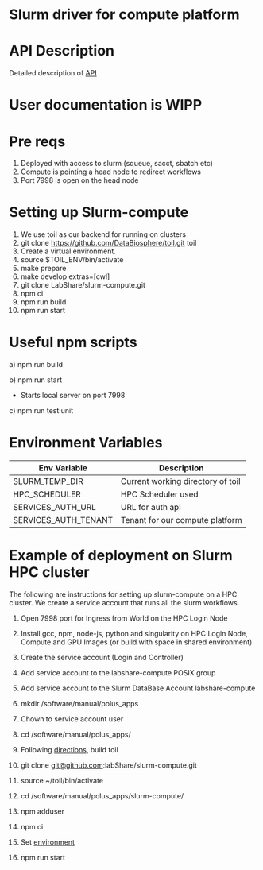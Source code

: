 # Slurm driver for compute platform

# API Description

Detailed description of [API](api/README.md)

# User documentation is WIPP

# Pre reqs

1. Deployed with access to slurm (squeue, sacct, sbatch etc)
2. Compute is pointing a head node to redirect workflows
3. Port 7998 is open on the head node

# Setting up Slurm-compute

1. We use toil as our backend for running on clusters
2. git clone https://github.com/DataBiosphere/toil.git toil
3. Create a virtual environment.
4. source \$TOIL_ENV/bin/activate
5. make prepare
6. make develop extras=[cwl]
7. git clone LabShare/slurm-compute.git
8. npm ci
9. npm run build
10. npm run start

# Useful npm scripts

a) npm run build

b) npm run start

- Starts local server on port 7998

c) npm run test:unit

# Environment Variables

| Env Variable         | Description                       |
| -------------------- | --------------------------------- |
| SLURM_TEMP_DIR       | Current working directory of toil |
| HPC_SCHEDULER        | HPC Scheduler used                |
| SERVICES_AUTH_URL    | URL for auth api                  |
| SERVICES_AUTH_TENANT | Tenant for our compute platform   |

# Example of deployment on Slurm HPC cluster

The following are instructions for setting up slurm-compute on a HPC cluster. We create a service account that runs all the slurm workflows.

1. Open 7998 port for Ingress from World on the HPC Login Node

2. Install gcc, npm, node-js, python and singularity on HPC Login Node, Compute and GPU Images (or build with space in shared environment)

3. Create the service account (Login and Controller)

4. Add service account to the labshare-compute POSIX group

5. Add service account to the Slurm DataBase Account labshare-compute

6. mkdir /software/manual/polus_apps
7. Chown to service account user
8. cd /software/manual/polus_apps/
9. Following [directions](#setting-up-slurm-compute), build toil
10. git clone git@github.com:labShare/slurm-compute.git
11. source ~/toil/bin/activate
12. cd /software/manual/polus_apps/slurm-compute/
13. npm adduser
14. npm ci
15. Set [environment](#environment-variables)
16. npm run start
